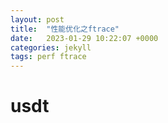 ```yaml
---
layout: post
title:  "性能优化之ftrace"
date:   2023-01-29 10:22:07 +0000
categories: jekyll
tags: perf ftrace
---
```


# usdt